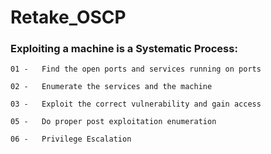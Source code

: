 # Retake_OSCP

### Exploiting a machine is a Systematic Process:

    01 -   Find the open ports and services running on ports
    
    02 -   Enumerate the services and the machine
    
    03 -   Exploit the correct vulnerability and gain access
    
    05 -   Do proper post exploitation enumeration
    
    06 -   Privilege Escalation
